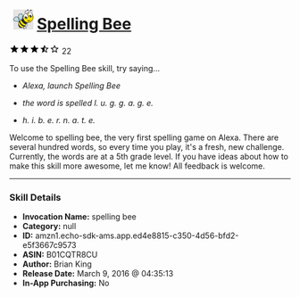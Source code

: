 # &nbsp;<img src="skill_icon" alt="Spelling Bee icon" width="36"> [Spelling Bee](http://alexa.amazon.com/#skills/amzn1.echo-sdk-ams.app.ed4e8815-c350-4d56-bfd2-e5f3667c9573)
![3.8 stars](../../images/ic_star_black_18dp_1x.png)![3.8 stars](../../images/ic_star_black_18dp_1x.png)![3.8 stars](../../images/ic_star_black_18dp_1x.png)![3.8 stars](../../images/ic_star_half_black_18dp_1x.png)![3.8 stars](../../images/ic_star_border_black_18dp_1x.png) 22

To use the Spelling Bee skill, try saying...

* *Alexa, launch Spelling Bee*

* *the word is spelled l. u. g. g. a. g. e.*

* *h. i. b. e. r. n. a. t. e.*

Welcome to spelling bee, the very first spelling game on Alexa. There are several hundred words, so every time you play, it's a fresh, new challenge. Currently, the words are at a 5th grade level. If you have ideas about how to make this skill more awesome, let me know! All feedback is welcome.

***

### Skill Details

* **Invocation Name:** spelling bee
* **Category:** null
* **ID:** amzn1.echo-sdk-ams.app.ed4e8815-c350-4d56-bfd2-e5f3667c9573
* **ASIN:** B01CQTR8CU
* **Author:** Brian King
* **Release Date:** March 9, 2016 @ 04:35:13
* **In-App Purchasing:** No
